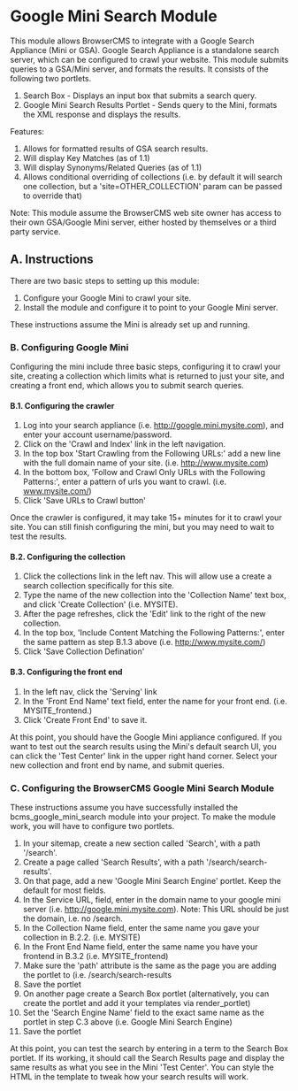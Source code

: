 # Google Mini Search Module

This module allows BrowserCMS to integrate with a Google Search Appliance (Mini or GSA). Google Search Appliance is a standalone search
server, which can be configured to crawl your website. This module submits queries to a GSA/Mini server, and formats the results.
It consists of the following two portlets.

1. Search Box - Displays an input box that submits a search query.
2. Google Mini Search Results Portlet - Sends query to the Mini, formats the XML response and displays the results.

Features:
1. Allows for formatted results of GSA search results.
2. Will display Key Matches (as of 1.1)
3. Will display Synonyms/Related Queries (as of 1.1)
4. Allows conditional overriding of collections (i.e. by default it will search one collection, but a 'site=OTHER_COLLECTION' param can be passed to override that)

Note: This module assume the BrowserCMS web site owner has access to their own GSA/Google Mini server, either hosted by
themselves or a third party service.

## A. Instructions
There are two basic steps to setting up this module:

1. Configure your Google Mini to crawl your site.
2. Install the module and configure it to point to your Google Mini server.

These instructions assume the Mini is already set up and running.

### B. Configuring Google Mini
Configuring the mini include three basic steps, configuring it to crawl your site, creating a collection which limits
what is returned to just your site, and creating a front end, which allows you to submit search queries.

#### B.1. Configuring the crawler
1. Log into your search appliance (i.e. http://google.mini.mysite.com), and enter your account username/password.
2. Click on the 'Crawl and Index' link in the left navigation.
3. In the top box 'Start Crawling from the Following URLs:' add a new line with the full domain name of your site. (i.e. http://www.mysite.com)
4. In the bottom box, 'Follow and Crawl Only URLs with the Following Patterns:', enter a pattern of urls you want to crawl. (i.e. www.mysite.com/)
5. Click 'Save URLs to Crawl button'

Once the crawler is configured, it may take 15+ minutes for it to crawl your site. You can still finish configuring
the mini, but you may need to wait to test the results.

#### B.2. Configuring the collection
1. Click the collections link in the left nav. This will allow use a create a search collection specifically for this site.
2. Type the name of the new collection into the 'Collection Name' text box, and click 'Create Collection' (i.e. MYSITE).
3. After the page refreshes, click the 'Edit' link to the right of the new collection.
4. In the top box, 'Include Content Matching the Following Patterns:', enter the same pattern as step B.1.3 above (i.e. http://www.mysite.com/)
5. Click 'Save Collection Defination'

#### B.3. Configuring the front end
1. In the left nav, click the 'Serving' link
2. In the 'Front End Name' text field, enter the name for your front end. (i.e. MYSITE_frontend.)
3. Click 'Create Front End' to save it.

At this point, you should have the Google Mini appliance configured. If you want to test out the search results using
the Mini's default search UI, you can click the 'Test Center' link in the upper right hand corner. Select your new
collection and front end by name, and submit queries.

### C. Configuring the BrowserCMS Google Mini Search Module
These instructions assume you have successfully installed the bcms_google_mini_search module into your project. To make
the module work, you will have to configure two portlets.

1. In your sitemap, create a new section called 'Search', with a path '/search'.
2. Create a page called 'Search Results', with a path '/search/search-results'.
3. On that page, add a new 'Google Mini Search Engine' portlet. Keep the default for most fields.
4. In the Service URL, field, enter in the domain name to your google mini server (i.e.  http://google.mini.mysite.com). Note: This URL should be just the domain, i.e. no /search.
5. In the Collection Name field, enter the same name you gave your collection in B.2.2. (i.e. MYSITE)
6. In the Front End Name field, enter the same name you have your frontend in B.3.2 (i.e. MYSITE_frontend)
7. Make sure the 'path' attribute is the same as the page you are adding  the portlet to (i.e. /search/search-results
8. Save the portlet
9. On another page create a Search Box portlet (alternatively, you can create the portlet and add it your templates via render_portlet)
10. Set the 'Search Engine Name' field to the exact same name as the portlet in step C.3 above (i.e. Google Mini Search Engine)
11. Save the portlet

At this point, you can test the search by entering in a term to the Search Box portlet. If its working, it should call
the Search Results page and display the same results as what you see in the Mini 'Test Center'. You can style the HTML in
the template to tweak how your search results will work.